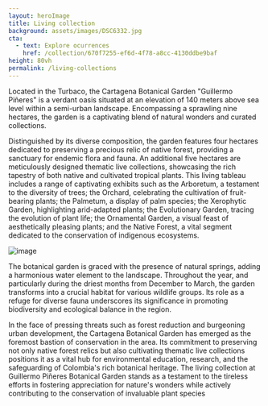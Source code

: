 ```yaml
---
layout: heroImage 
title: Living collection
background: assets/images/DSC6332.jpg
cta:
  - text: Explore ocurrences
    href: /collection/670f7255-ef6d-4f78-a8cc-4130ddbe9baf
height: 80vh
permalink: /living-collections
---
```

Located in the Turbaco, the Cartagena Botanical Garden "Guillermo Piñeres" is a verdant oasis situated at an elevation of 140 meters above sea level within a semi-urban landscape. Encompassing a sprawling nine hectares, the garden is a captivating blend of natural wonders and curated collections.

Distinguished by its diverse composition, the garden features four hectares dedicated to preserving a precious relic of native forest, providing a sanctuary for endemic flora and fauna. An additional five hectares are meticulously designed thematic live collections, showcasing the rich tapestry of both native and cultivated tropical plants. This living tableau includes a range of captivating exhibits such as the Arboretum, a testament to the diversity of trees; the Orchard, celebrating the cultivation of fruit-bearing plants; the Palmetum, a display of palm species; the Xerophytic Garden, highlighting arid-adapted plants; the Evolutionary Garden, tracing the evolution of plant life; the Ornamental Garden, a visual feast of aesthetically pleasing plants; and the Native Forest, a vital segment dedicated to the conservation of indigenous ecosystems.

![image](assets/images/DSC6303.jpg)

The botanical garden is graced with the presence of natural springs, adding a harmonious water element to the landscape. Throughout the year, and particularly during the driest months from December to March, the garden transforms into a crucial habitat for various wildlife groups. Its role as a refuge for diverse fauna underscores its significance in promoting biodiversity and ecological balance in the region.

In the face of pressing threats such as forest reduction and burgeoning urban development, the Cartagena Botanical Garden has emerged as the foremost bastion of conservation in the area. Its commitment to preserving not only native forest relics but also cultivating thematic live collections positions it as a vital hub for environmental education, research, and the safeguarding of Colombia's rich botanical heritage. The living collection at Guillermo Piñeres Botanical Garden stands as a testament to the tireless efforts in fostering appreciation for nature's wonders while actively contributing to the conservation of invaluable plant species